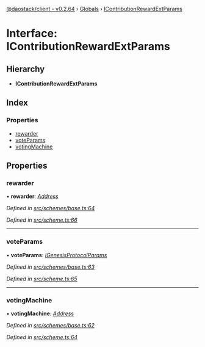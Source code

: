 [@daostack/client - v0.2.64](../README.md) › [Globals](../globals.md) › [IContributionRewardExtParams](icontributionrewardextparams.md)

# Interface: IContributionRewardExtParams

## Hierarchy

* **IContributionRewardExtParams**

## Index

### Properties

* [rewarder](icontributionrewardextparams.md#rewarder)
* [voteParams](icontributionrewardextparams.md#voteparams)
* [votingMachine](icontributionrewardextparams.md#votingmachine)

## Properties

###  rewarder

• **rewarder**: *[Address](../globals.md#address)*

*Defined in [src/schemes/base.ts:64](https://github.com/dorgtech/client/blob/19b4373/src/schemes/base.ts#L64)*

*Defined in [src/scheme.ts:66](https://github.com/dorgtech/client/blob/19b4373/src/scheme.ts#L66)*

___

###  voteParams

• **voteParams**: *[IGenesisProtocolParams](igenesisprotocolparams.md)*

*Defined in [src/schemes/base.ts:63](https://github.com/dorgtech/client/blob/19b4373/src/schemes/base.ts#L63)*

*Defined in [src/scheme.ts:65](https://github.com/dorgtech/client/blob/19b4373/src/scheme.ts#L65)*

___

###  votingMachine

• **votingMachine**: *[Address](../globals.md#address)*

*Defined in [src/schemes/base.ts:62](https://github.com/dorgtech/client/blob/19b4373/src/schemes/base.ts#L62)*

*Defined in [src/scheme.ts:64](https://github.com/dorgtech/client/blob/19b4373/src/scheme.ts#L64)*
